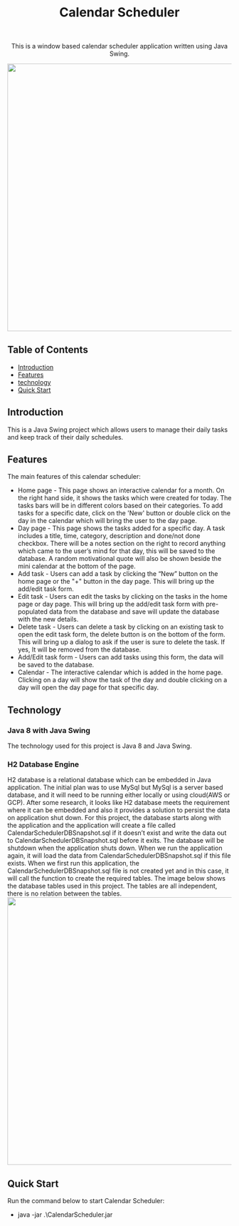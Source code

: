 <h1 align="center"> Calendar Scheduler </h1> <br>

<div align="center">
<p >
  This is a window based calendar scheduler application written using Java Swing.
</p>
<img align="center" src="https://github.com/audreensoh/CalendarScheduler/assets/170464907/725af689-df7d-4983-9543-7df3bf641670" width="600">
</div>

## Table of Contents

- [Introduction](#introduction)
- [Features](#features)
- [technology](#technology)
- [Quick Start](#quick-start)

## Introduction
<p>This is a Java Swing project which allows users to manage their daily tasks and keep track of their daily schedules. </p>

## Features
The main features of this calendar scheduler:
- Home page - This page shows an interactive calendar for a month. On the right hand side, it shows the tasks which were created for today. The tasks bars will be in different colors based on their categories. To add tasks for a specific date, click on the 'New' button or double click on the day in the calendar which will bring the user to the day page.
- Day page - This page shows the tasks added for a specific day. A task includes a title, time, category, description and done/not done checkbox. There will be a notes section on the right to record anything which came to the user’s mind for that day, this will be saved to the database. A random motivational quote will also be shown beside the mini calendar at the bottom of the page. 
- Add task - Users can add a task by clicking the “New” button on the home page or the "+" button in the day page. This will bring up the add/edit task form.
- Edit task - Users can edit the tasks by clicking on the tasks in the home page or day page. This will bring up the add/edit task form with pre-populated data from the database and save will update the database with the new details.
- Delete task - Users can delete a task by clicking on an existing task to open the edit task form, the delete button is on the bottom of the form. This will bring up a dialog to ask if the user is sure to delete the task. If yes, It will be removed from the database.
- Add/Edit task form - Users can add tasks using this form, the data will be saved to the database. 
- Calendar - The interactive calendar which is added in the home page. Clicking on a day will show the task of the day and double clicking on a day will open the day page for that specific day.

## Technology
### Java 8 with Java Swing
The technology used for this project is Java 8 and Java Swing.

### H2 Database Engine
H2 database is a relational database which can be embedded in Java application. The initial plan was to use MySql but MySql is a server based database, and it will need to be running either locally or using cloud(AWS or GCP). After some research, it looks like H2 database meets the requirement where it can be embedded and also it provides a solution to persist the data on application shut down. For this project, the database starts along with the application and the application will create a file called CalendarSchedulerDBSnapshot.sql if it doesn’t exist and  write the data out to CalendarSchedulerDBSnapshot.sql before it exits. The database will be shutdown when the application shuts down. When we run the application again, it will load the data from CalendarSchedulerDBSnapshot.sql if this file exists. When we first run this application, the  CalendarSchedulerDBSnapshot.sql file is not created yet and in this case, it will call the function to create the required tables.
The image below shows the database tables used in this project. The tables are all independent, there is no relation between the tables.
<img align="center" src="https://github.com/audreensoh/CalendarScheduler/assets/170464907/dd88de9e-c269-482e-90f1-790b842bb587" width="600">

## Quick Start
Run the command below to start Calendar Scheduler:
- java -jar .\CalendarScheduler.jar

